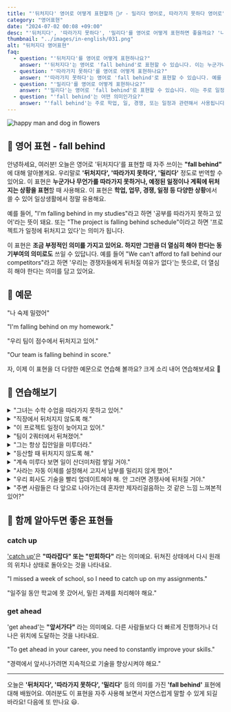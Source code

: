 ```yaml
---
title: "'뒤처지다' 영어로 어떻게 표현할까 🏃‍♂️ - 밀리다 영어로, 따라가지 못하다 영어로"
category: "영어표현"
date: "2024-07-02 00:08 +09:00"
desc: "'뒤처지다', '따라가지 못하다', '밀리다'를 영어로 어떻게 표현하면 좋을까요? '나 숙제 밀렸어', '우리 팀이 점수에서 뒤처지고 있어' 등을 영어로 표현하는 법을 배워봅시다. 다양한 예문을 통해서 연습하고 본인의 표현으로 만들어 보세요."
thumbnail: "../images/in-english/031.png"
alt: "뒤처지다 영어표현"
faq:
  - question: "'뒤처지다'를 영어로 어떻게 표현하나요?"
    answer: "'뒤처지다'는 영어로 'fall behind'로 표현할 수 있습니다. 이는 누군가나 무언가가 예상된 속도나 수준에 미치지 못할 때 사용됩니다. 예를 들어, '나 숙제 밀렸어'는 'I'm falling behind on my homework.'라고 말할 수 있습니다."
  - question: "'따라가지 못하다'를 영어로 어떻게 표현하나요?"
    answer: "'따라가지 못하다'는 영어로 'fall behind'로 표현할 수 있습니다. 예를 들어, '우리 팀이 점수에서 뒤처지고 있어'는 'Our team is falling behind in score.'라고 말할 수 있습니다."
  - question: "'밀리다'를 영어로 어떻게 표현하나요?"
    answer: "'밀리다'는 영어로 'fall behind'로 표현할 수 있습니다. 이는 주로 일정이나 마감일을 지키지 못할 때 사용됩니다. 예를 들어, '그는 프로젝트 마감일에 밀리고 있어'는 'He is falling behind on the project deadline.'이라고 말할 수 있습니다."
  - question: "'fall behind'는 어떤 의미인가요?"
    answer: "'fall behind'는 주로 학업, 일, 경쟁, 또는 일정과 관련해서 사용됩니다. 누군가가 예상된 속도나 수준에 미치지 못할 때 이 표현을 사용합니다. 예를 들어, 'I'm falling behind on my studies.'는 '나 공부에서 뒤처지고 있어.'라는 의미입니다."
---
```


![happy man and dog in flowers](../images/in-english/031-1.avif)

## 🌟 영어 표현 - fall behind

안녕하세요, 여러분! 오늘은 영어로 '뒤처지다'를 표현할 때 자주 쓰이는 **"fall behind"** 에 대해 알아볼게요. 우리말로 **'뒤처지다', '따라가지 못하다', '밀리다'** 정도로 번역할 수 있어요. 이 표현은 **누군가나 무언가를 따라가지 못하거나, 예정된 일정이나 계획에 뒤처지는 상황을 표현**할 때 사용해요. 이 표현은 **학업, 업무, 경쟁, 일정 등 다양한 상황**에서 쓸 수 있어 일상생활에서 정말 유용해요.

예를 들어, "I'm falling behind in my studies"라고 하면 '공부를 따라가지 못하고 있어'라는 뜻이 돼요. 또는 "The project is falling behind schedule"이라고 하면 '프로젝트가 일정에 뒤처지고 있다'는 의미가 됩니다.

이 표현은 **조금 부정적인 의미를 가지고 있어요. 하지만 그만큼 더 열심히 해야 한다는 동기부여의 의미로도** 쓰일 수 있답니다. 예를 들어 "We can't afford to fall behind our competitors"라고 하면 '우리는 경쟁자들에게 뒤처질 여유가 없다'는 뜻으로, 더 열심히 해야 한다는 의미를 담고 있어요.

<script async src="https://pagead2.googlesyndication.com/pagead/js/adsbygoogle.js?client=ca-pub-1465612013356152"
     crossorigin="anonymous"></script>
<!-- engple-horizontal-ad -->

<ins class="adsbygoogle"
     style="display:block"
     data-ad-client="ca-pub-1465612013356152"
     data-ad-slot="2106896038"
     data-ad-format="auto"
     data-full-width-responsive="true"></ins>

<script>
     (adsbygoogle = window.adsbygoogle || []).push({});
</script>

## 📖 예문

"나 숙제 밀렸어"

"I'm falling behind on my homework."

"우리 팀이 점수에서 뒤처지고 있어."

"Our team is falling behind in score."

자, 이제 이 표현을 더 다양한 예문으로 연습해 볼까요? 크게 소리 내어 연습해보세요 🚀

## 💬 연습해보기

<details>
<summary>"그녀는 수학 수업을 따라가지 못하고 있어."</summary>
<span>"She's falling behind in her math class."</span>
</details>

<details>
<summary>"직장에서 뒤처지지 않도록 해."</summary>
<span>"Don't let yourself fall behind at work."</span>
</details>

<details>
<summary>"이 프로젝트 일정이 늦어지고 있어."</summary>
<span>"We're falling behind schedule on this project."</span>
</details>

<details>
<summary>"팀이 2쿼터에서 뒤쳐졌어."</summary>
<span>"The team fell behind in the second quarter."</span>
</details>

<details>
<summary>"그는 항상 집안일을 미루더라."</summary>
<span>"He's always falling behind on his chores."</span>
</details>

<details>
<summary>"등산할 때 뒤처지지 않도록 해."</summary>
<span>"Try not to fall behind during the hike."</span>
</details>

<details>
<summary>"계속 미루다 보면 일이 산더미처럼 쌓일 거야."</summary>
<span>"If you keep procrastinating, you'll fall behind and have a mountain of work to catch up on."</span>
</details>

<details>
<summary>"사라는 자동 이체를 설정해서 고지서 납부를 밀리지 않게 했어."</summary>
<span>"To avoid falling behind on bills, Sarah set up automatic payments for all her monthly expenses."</span>
</details>

<details>
<summary>"우리 회사도 기술을 빨리 업데이트해야 해. 안 그러면 경쟁사에 뒤처질 거야."</summary>
<span>"We need to update our technology soon, or we'll fall behind our competitors in the market."</span>
</details>

<details>
<summary>"주변 사람들은 다 앞으로 나아가는데 혼자만 제자리걸음하는 것 같은 느낌 느껴본적 있어?"</summary>
<span>"Have you ever felt like you're falling behind in life, watching everyone else move forward while you're stuck in place?"</span>
</details>

## 🤝 함께 알아두면 좋은 표현들

### catch up

['catch up'](/blog/in-englishl/021.catch-up-on/)은 **"따라잡다" 또는 "만회하다"** 라는 의미예요. 뒤쳐진 상태에서 다시 원래의 위치나 상태로 돌아오는 것을 나타내요.

"I missed a week of school, so I need to catch up on my assignments."

"일주일 동안 학교에 못 갔어서, 밀린 과제를 처리해야 해요."

### get ahead

'get ahead'는 **"앞서가다"** 라는 의미예요. 다른 사람들보다 더 빠르게 진행하거나 더 나은 위치에 도달하는 것을 나타내요.

"To get ahead in your career, you need to constantly improve your skills."

"경력에서 앞서나가려면 지속적으로 기술을 향상시켜야 해요."

---

오늘은 **'뒤처지다', '따라가지 못하다', '밀리다'** 등의 의미를 가진 **'fall behind'** 표현에 대해 배웠어요. 여러분도 이 표현을 자주 사용해 보면서 자연스럽게 말할 수 있게 되길 바라요! 다음에 또 만나요 😃.
